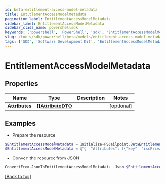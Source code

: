 ```yaml
---
id: beta-entitlement-access-model-metadata
title: EntitlementAccessModelMetadata
pagination_label: EntitlementAccessModelMetadata
sidebar_label: EntitlementAccessModelMetadata
sidebar_class_name: powershellsdk
keywords: ['powershell', 'PowerShell', 'sdk', 'EntitlementAccessModelMetadata', 'BetaEntitlementAccessModelMetadata'] 
slug: /tools/sdk/powershell/beta/models/entitlement-access-model-metadata
tags: ['SDK', 'Software Development Kit', 'EntitlementAccessModelMetadata', 'BetaEntitlementAccessModelMetadata']
---
```



# EntitlementAccessModelMetadata

## Properties

Name | Type | Description | Notes
------------ | ------------- | ------------- | -------------
**Attributes** | [**[]AttributeDTO**](attribute-dto) |  | [optional] 

## Examples

- Prepare the resource
```powershell
$EntitlementAccessModelMetadata = Initialize-PSSailpoint.BetaEntitlementAccessModelMetadata  -Attributes [{key=iscPrivacy, name=Privacy, multiselect=false, status=active, type=governance, objectTypes=[all], description=Specifies the level of privacy associated with an access item., values=[{value=public, name=Public, status=active}]}]
$EntitlementAccessModelMetadata = @"{  "Attributes": [{"key": "iscPrivacy", "name": "Privacy", "multiselect": false, "status": "active", "type": "governance", "objectTypes":["all"], "description":"Specifies the level of privacy associated with an access item.", "values":[{"value": "public", "name": "Public", "status": "active}]}]" }]}]}"@
```

- Convert the resource from JSON
```powershell
ConvertFrom-JsonToEntitlementAccessModelMetadata -Json $EntitlementAccessModelMetadata
```


[[Back to top]](#) 

